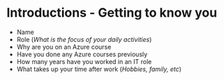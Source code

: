 # Introductions - Getting to know you
- Name
- Role (*What is the focus of your daily activities*)
- Why are you on an Azure course
- Have you done any Azure courses previously
- How many years have you worked in an IT role
- What takes up your time after work (*Hobbies, family, etc*) 
